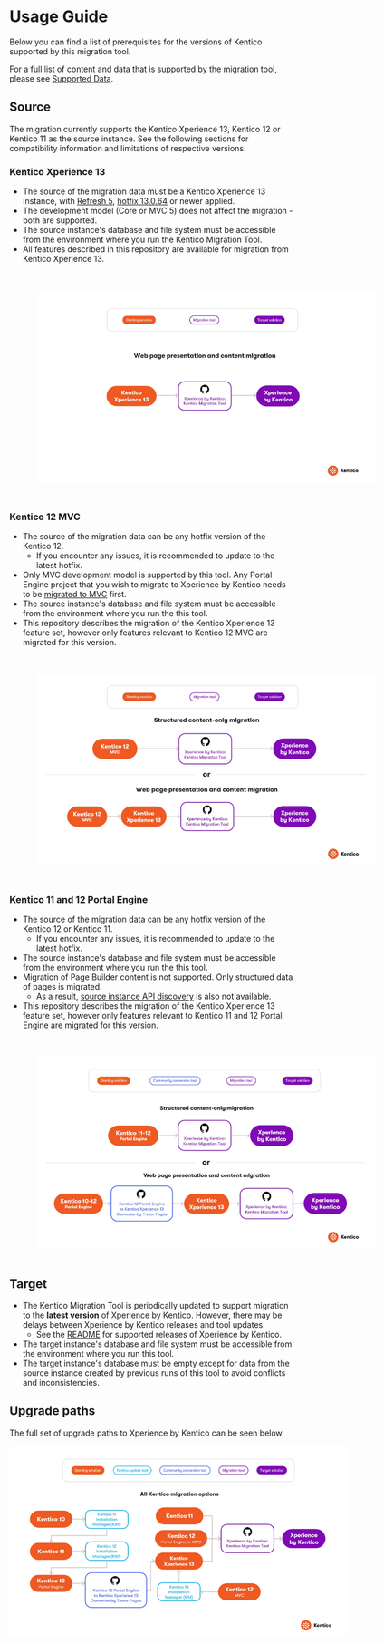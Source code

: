 # Usage Guide

Below you can find a list of prerequisites for the versions of Kentico supported by this migration tool.

For a full list of content and data that is supported by the migration tool, please see [Supported Data](/docs/Supported-Data.md).

## Source

The migration currently supports the Kentico Xperience 13, Kentico 12 or Kentico 11 as the source instance. See the following sections for compatibility information and limitations of respective versions.

### Kentico Xperience 13

- The source of the migration data must be a Kentico Xperience 13 instance, with [Refresh 5](https://docs.kentico.com/13/release-notes-xperience-13#ReleasenotesXperience13-Ref5), [hotfix 13.0.64](https://devnet.kentico.com/download/hotfixes) or newer applied.
- The development model (Core or MVC 5) does not affect the migration - both are supported.
- The source instance's database and file system must be accessible from the environment where you run the Kentico Migration Tool.
- All features described in this repository are available for migration from Kentico Xperience 13.

<div style="width: 600px; margin: 3rem;">

[![Kentico Xperience 13 upgrade paths](/images/xperience-by-kentico-migration-toolkit-kentico-migration-tool-kentico-xperience-13-embedded.jpg)](/images/xperience-by-kentico-migration-toolkit-kentico-migration-tool-kentico-xperience-13-embedded.jpg)

</div>

### Kentico 12 MVC

- The source of the migration data can be any hotfix version of the Kentico 12.
  - If you encounter any issues, it is recommended to update to the latest hotfix.
- Only MVC development model is supported by this tool. Any Portal Engine project that you wish to migrate to Xperience by Kentico needs to be [migrated to MVC](https://www.youtube.com/watch?v=g2oeHU0h1e0) first.
- The source instance's database and file system must be accessible from the environment where you run the this tool.
- This repository describes the migration of the Kentico Xperience 13 feature set, however only features relevant to Kentico 12 MVC are migrated for this version.

<div style="width: 600px; margin: 3rem;">

[![Kentico Xperience 12 MVC upgrade paths](/images/xperience-by-kentico-migration-toolkit-kentico-migration-tool-kentico-12-mvc-embedded.jpg)](/images/xperience-by-kentico-migration-toolkit-kentico-migration-tool-kentico-12-mvc-embedded.jpg)

</div>

### Kentico 11 and 12 Portal Engine

- The source of the migration data can be any hotfix version of the Kentico 12 or Kentico 11.
  - If you encounter any issues, it is recommended to update to the latest hotfix.
- The source instance's database and file system must be accessible from the environment where you run the this tool.
- Migration of Page Builder content is not supported. Only structured data of pages is migrated.
  - As a result, [source instance API discovery](/Migration.Toolkit.CLI/README.md#source-instance-api-discovery) is also not available.
- This repository describes the migration of the Kentico Xperience 13 feature set, however only features relevant to Kentico 11 and 12 Portal Engine are migrated for this version.

<div style="width: 600px; margin: 3rem;">

[![Kentico Xperience Portal Engine upgrade paths](/images/xperience-by-kentico-migration-toolkit-kentico-migration-tool-kentico-10-12-portal-engine-embedded.jpg)](/images/xperience-by-kentico-migration-toolkit-kentico-migration-tool-kentico-10-12-portal-engine-embedded.jpg)

</div>

## Target

- The Kentico Migration Tool is periodically updated to support migration to the **latest version** of Xperience by Kentico. However, there may be delays between Xperience by Kentico releases and tool updates.
  - See the [README](/README.md#library-version-matrix) for supported releases of Xperience by Kentico.
- The target instance's database and file system must be accessible from the environment where you run this tool.
- The target instance's database must be empty except for data from the source instance created by previous runs of this tool to avoid conflicts and inconsistencies.

## Upgrade paths

The full set of upgrade paths to Xperience by Kentico can be seen below.

<div style="width: 600px;">

[![Full Kentico upgrade paths to Xperience by Kentico](/images/xperience-by-kentico-migration-toolkit-kentico-migration-tool-full-embedded.jpg)](/images/xperience-by-kentico-migration-toolkit-kentico-migration-tool-full-embedded.jpg)

</div>

